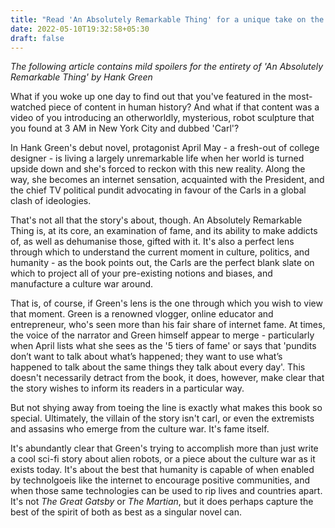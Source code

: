 ```yaml
---
title: "Read 'An Absolutely Remarkable Thing' for a unique take on the internet, fame, and humanity"
date: 2022-05-10T19:32:58+05:30
draft: false
---
```


*The following article contains mild spoilers for the entirety of 'An Absolutely Remarkable Thing' by Hank Green*

What if you woke up one day to find out that you've featured in the most-watched piece of content in human history? And what if that content was a video of you introducing an otherworldly, mysterious, robot sculpture that you found at 3 AM in New York City and dubbed 'Carl'?

In Hank Green's debut novel, protagonist April May - a fresh-out of college designer - is living a largely unremarkable life when her world is turned upside down and she's forced to reckon with this new reality. Along the way, she becomes an internet sensation, acquainted with the President, and the chief TV political pundit advocating in favour of the Carls in a global clash of ideologies.

That's not all that the story's about, though. An Absolutely Remarkable Thing is, at its core, an examination of fame, and its ability to make addicts of, as well as dehumanise those, gifted with it. It's also a perfect lens through which to understand the current moment in culture, politics, and humanity - as the book points out, the Carls are the perfect blank slate on which to project all of your pre-existing notions and biases, and manufacture a culture war around.

That is, of course, if Green's lens is the one through which you wish to view that moment. Green is a renowned vlogger, online educator and entrepreneur, who's seen more than his fair share of internet fame. At times, the voice of the narrator and Green himself appear to merge - particularly when April lists what she sees as the '5 tiers of fame' or says that 'pundits don’t want to talk about what’s happened; they want to use what’s happened to talk about the same things they talk about every day'. This doesn't necessarily detract from the book, it does, however, make clear that the story wishes to inform its readers in a particular way.

But not shying away from toeing the line is exactly what makes this book so special. Ultimately, the villain of the story isn't carl, or even the extremists and assasins who emerge from the culture war. It's fame itself.

It's abundantly clear that Green's trying to accomplish more than just write a cool sci-fi story about alien robots, or a piece about the culture war as it exists today. It's about the best that humanity is capable of when enabled by technolgoeis like the internet to encourage positive communities, and when those same technologies can be used to rip lives and countries apart. It's not *The Great Gatsby* or *The Martian*, but it does perhaps capture the best of the spirit of both as best as a singular novel can.
